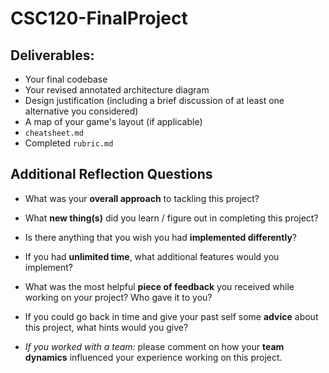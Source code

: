 # CSC120-FinalProject

## Deliverables:
 - Your final codebase
 - Your revised annotated architecture diagram
 - Design justification (including a brief discussion of at least one alternative you considered)
 - A map of your game's layout (if applicable)
 - `cheatsheet.md`
 - Completed `rubric.md`
  
## Additional Reflection Questions
 - What was your **overall approach** to tackling this project?

 - What **new thing(s)** did you learn / figure out in completing this project?

 - Is there anything that you wish you had **implemented differently**?

 - If you had **unlimited time**, what additional features would you implement?

 - What was the most helpful **piece of feedback** you received while working on your project? Who gave it to you?

 - If you could go back in time and give your past self some **advice** about this project, what hints would you give?
 
 - _If you worked with a team:_ please comment on how your **team dynamics** influenced your experience working on this project.
